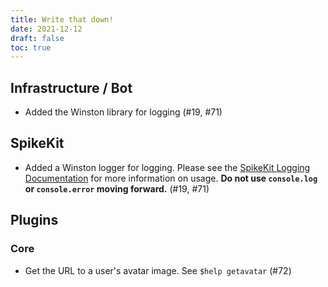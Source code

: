 ```yaml
---
title: Write that down!
date: 2021-12-12
draft: false
toc: true
---
```


## Infrastructure / Bot
* Added the Winston library for logging (#19, #71)

## SpikeKit
* Added a Winston logger for logging.  Please see the [SpikeKit Logging Documentation](/docs/contributing/spikekit/logging/) for more information on usage. **Do not use `console.log` or `console.error` moving forward.** (#19, #71)

## Plugins

### Core
* Get the URL to a user's avatar image. See `$help getavatar` (#72)